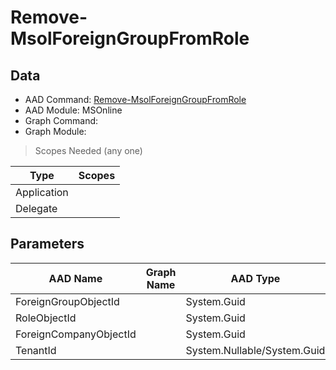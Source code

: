 # Remove-MsolForeignGroupFromRole

## Data

+ AAD Command: [Remove-MsolForeignGroupFromRole](https://docs.microsoft.com/en-us/powershell/module/MSOnline/Remove-MsolForeignGroupFromRole)
+ AAD Module: MSOnline
+ Graph Command: 
+ Graph Module: 

> Scopes Needed (any one)

|Type|Scopes|
|---|---|
|Application||
|Delegate||

## Parameters

|AAD Name|Graph Name|AAD Type|Graph Type|Infos|
|---|---|---|---|---|
|ForeignGroupObjectId||System.Guid|||
|RoleObjectId||System.Guid|||
|ForeignCompanyObjectId||System.Guid|||
|TenantId||System.Nullable/System.Guid|||


